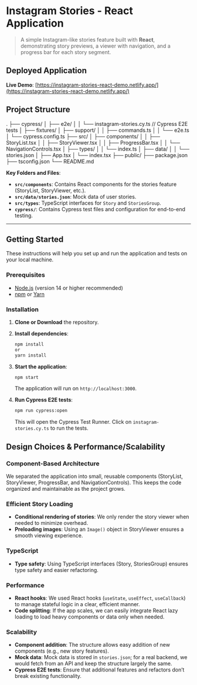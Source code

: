 # Instagram Stories - React Application

> A simple Instagram-like stories feature built with **React**, demonstrating story previews, a viewer with navigation, and a progress bar for each story segment.

## Deployed Application

**Live Demo**: [https://instagram-stories-react-demo.netlify.app/](https://instagram-stories-react-demo.netlify.app/)  



## Project Structure


. ├── cypress/ │ ├── e2e/ │ │ └── instagram-stories.cy.ts // Cypress E2E tests │ ├── fixtures/ │ ├── support/ │ │ ├── commands.ts │ │ └── e2e.ts │ └── cypress.config.ts ├── src/ │ ├── components/ │ │ ├── StoryList.tsx │ │ ├── StoryViewer.tsx │ │ ├── ProgressBar.tsx │ │ └── NavigationControls.tsx │ ├── types/ │ │ └── index.ts │ ├── data/ │ │ └── stories.json │ ├── App.tsx │ └── index.tsx ├── public/ ├── package.json ├── tsconfig.json └── README.md


**Key Folders and Files**:
- **`src/components`**: Contains React components for the stories feature (StoryList, StoryViewer, etc.).
- **`src/data/stories.json`**: Mock data of user stories.
- **`src/types`**: TypeScript interfaces for `Story` and `StoriesGroup`.
- **`cypress/`**: Contains Cypress test files and configuration for end-to-end testing.

---

## Getting Started

These instructions will help you set up and run the application and tests on your local machine.

### Prerequisites

- [Node.js](https://nodejs.org/) (version 14 or higher recommended)
- [npm](https://www.npmjs.com/) or [Yarn](https://yarnpkg.com/)

### Installation

1. **Clone or Download** the repository.
2. **Install dependencies**:
   ```bash
   npm install
   or 
   yarn install
   ```
3. **Start the application**:
   ```bash  
   npm start
   ```
    The application will run on `http://localhost:3000`.

4. **Run Cypress E2E tests**:
   ```bash
   npm run cypress:open
   ```
   This will open the Cypress Test Runner. Click on `instagram-stories.cy.ts` to run the tests.

## Design Choices & Performance/Scalability

### Component-Based Architecture

We separated the application into small, reusable components (StoryList, StoryViewer, ProgressBar, and NavigationControls). This keeps the code organized and maintainable as the project grows.

### Efficient Story Loading

- **Conditional rendering of stories**: We only render the story viewer when needed to minimize overhead.
- **Preloading images**: Using an `Image()` object in StoryViewer ensures a smooth viewing experience.

### TypeScript

- **Type safety**: Using TypeScript interfaces (Story, StoriesGroup) ensures type safety and easier refactoring.

### Performance

- **React hooks**: We used React hooks (`useState`, `useEffect`, `useCallback`) to manage stateful logic in a clear, efficient manner.
- **Code splitting**: If the app scales, we can easily integrate React lazy loading to load heavy components or data only when needed.

### Scalability

- **Component addition**: The structure allows easy addition of new components (e.g., new story features).
- **Mock data**: Mock data is stored in `stories.json`; for a real backend, we would fetch from an API and keep the structure largely the same.
- **Cypress E2E tests**: Ensure that additional features and refactors don’t break existing functionality.
